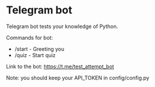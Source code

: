 # Telegram bot
Telegram bot tests your knowledge of Python.

Commands for bot:
* /start - Greeting you
* /quiz - Start quiz

Link to the bot:
    https://t.me/test_attempt_bot

Note: you should keep your API_TOKEN in config/config.py